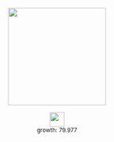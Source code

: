 <p align='center'>
<img src="https://i.imgur.com/HeUMbxS.gif" width="200" height="200">
</p>
<p align='center'>
<img src="https://i.imgur.com/w6mgM1c.gif" width="30" height="30">
</br><sup>growth: 79.977</sup>
</p>
